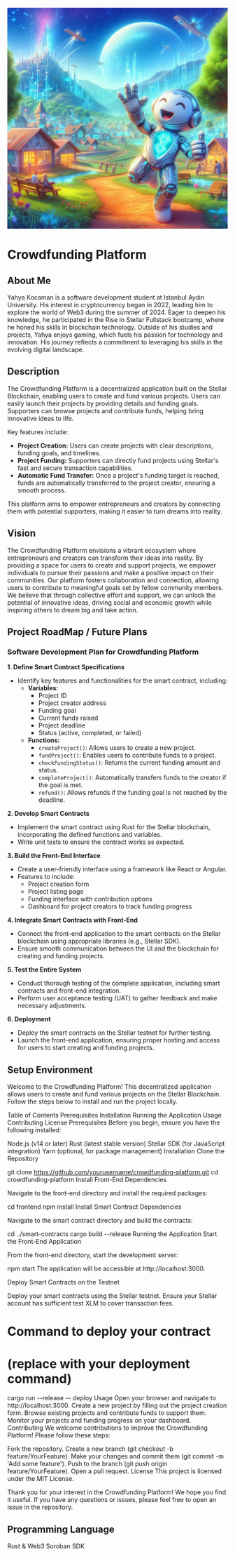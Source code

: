 ![Team_Logo](https://github.com/yahyaKocaman/Web3_Blokchain_crowdfunding_platform/blob/main/_dbb797c2-5e66-4b16-b142-04242e8a3450.jpeg)

# Crowdfunding Platform

## About Me
Yahya Kocaman is a software development student at Istanbul Aydın University. 
His interest in cryptocurrency began in 2022, leading him to explore the world of Web3 during the summer of 2024. 
Eager to deepen his knowledge, he participated in the Rise in Stellar Fullstack bootcamp, where he honed his skills in blockchain technology. 
Outside of his studies and projects, Yahya enjoys gaming, which fuels his passion for technology and innovation.
His journey reflects a commitment to leveraging his skills in the evolving digital landscape.

## Description

The Crowdfunding Platform is a decentralized application built on the Stellar Blockchain, enabling users to create and fund various projects. 
Users can easily launch their projects by providing details and funding goals. 
Supporters can browse projects and contribute funds, helping bring innovative ideas to life.

Key features include:

- **Project Creation:** Users can create projects with clear descriptions, funding goals, and timelines.
- **Project Funding:** Supporters can directly fund projects using Stellar's fast and secure transaction capabilities.
- **Automatic Fund Transfer:** Once a project's funding target is reached, funds are automatically transferred to the project creator, ensuring a smooth process.

This platform aims to empower entrepreneurs and creators by connecting them with potential supporters, making it easier to turn dreams into reality.

## Vision

The Crowdfunding Platform envisions a vibrant ecosystem where entrepreneurs and creators can transform their ideas into reality. 
By providing a space for users to create and support projects, we empower individuals to pursue their passions and make a positive impact on their communities. 
Our platform fosters collaboration and connection, allowing users to contribute to meaningful goals set by fellow community members. 
We believe that through collective effort and support, we can unlock the potential of innovative ideas, driving social and economic growth while inspiring others to dream big and take action.

## Project RoadMap / Future Plans

### Software Development Plan for Crowdfunding Platform

**1. Define Smart Contract Specifications**  
   - Identify key features and functionalities for the smart contract, including:
     - **Variables:**
       - Project ID
       - Project creator address
       - Funding goal
       - Current funds raised
       - Project deadline
       - Status (active, completed, or failed)
     - **Functions:**
       - `createProject()`: Allows users to create a new project.
       - `fundProject()`: Enables users to contribute funds to a project.
       - `checkFundingStatus()`: Returns the current funding amount and status.
       - `completeProject()`: Automatically transfers funds to the creator if the goal is met.
       - `refund()`: Allows refunds if the funding goal is not reached by the deadline.

**2. Develop Smart Contracts**  
   - Implement the smart contract using Rust for the Stellar blockchain, incorporating the defined functions and variables.  
   - Write unit tests to ensure the contract works as expected.

**3. Build the Front-End Interface**  
   - Create a user-friendly interface using a framework like React or Angular.  
   - Features to include:
     - Project creation form
     - Project listing page
     - Funding interface with contribution options
     - Dashboard for project creators to track funding progress

**4. Integrate Smart Contracts with Front-End**  
   - Connect the front-end application to the smart contracts on the Stellar blockchain using appropriate libraries (e.g., Stellar SDK).  
   - Ensure smooth communication between the UI and the blockchain for creating and funding projects.

**5. Test the Entire System**  
   - Conduct thorough testing of the complete application, including smart contracts and front-end integration.  
   - Perform user acceptance testing (UAT) to gather feedback and make necessary adjustments.

**6. Deployment**  
   - Deploy the smart contracts on the Stellar testnet for further testing.  
   - Launch the front-end application, ensuring proper hosting and access for users to start creating and funding projects.

## Setup Environment

Welcome to the Crowdfunding Platform! This decentralized application allows users to create and fund various projects on the Stellar Blockchain. Follow the steps below to install and run the project locally.

Table of Contents
Prerequisites
Installation
Running the Application
Usage
Contributing
License
Prerequisites
Before you begin, ensure you have the following installed:

Node.js (v14 or later)
Rust (latest stable version)
Stellar SDK (for JavaScript integration)
Yarn (optional, for package management)
Installation
Clone the Repository


git clone https://github.com/yourusername/crowdfunding-platform.git
cd crowdfunding-platform
Install Front-End Dependencies

Navigate to the front-end directory and install the required packages:


cd frontend
npm install
Install Smart Contract Dependencies

Navigate to the smart contract directory and build the contracts:


cd ../smart-contracts
cargo build --release
Running the Application
Start the Front-End Application

From the front-end directory, start the development server:


npm start
The application will be accessible at http://localhost:3000.

Deploy Smart Contracts on the Testnet

Deploy your smart contracts using the Stellar testnet. Ensure your Stellar account has sufficient test XLM to cover transaction fees.


# Command to deploy your contract
# (replace with your deployment command)
cargo run --release -- deploy
Usage
Open your browser and navigate to http://localhost:3000.
Create a new project by filling out the project creation form.
Browse existing projects and contribute funds to support them.
Monitor your projects and funding progress on your dashboard.
Contributing
We welcome contributions to improve the Crowdfunding Platform! Please follow these steps:

Fork the repository.
Create a new branch (git checkout -b feature/YourFeature).
Make your changes and commit them (git commit -m 'Add some feature').
Push to the branch (git push origin feature/YourFeature).
Open a pull request.
License
This project is licensed under the MIT License.

Thank you for your interest in the Crowdfunding Platform! We hope you find it useful. If you have any questions or issues, please feel free to open an issue in the repository.

## Programming Language
Rust & Web3 Soroban SDK  
